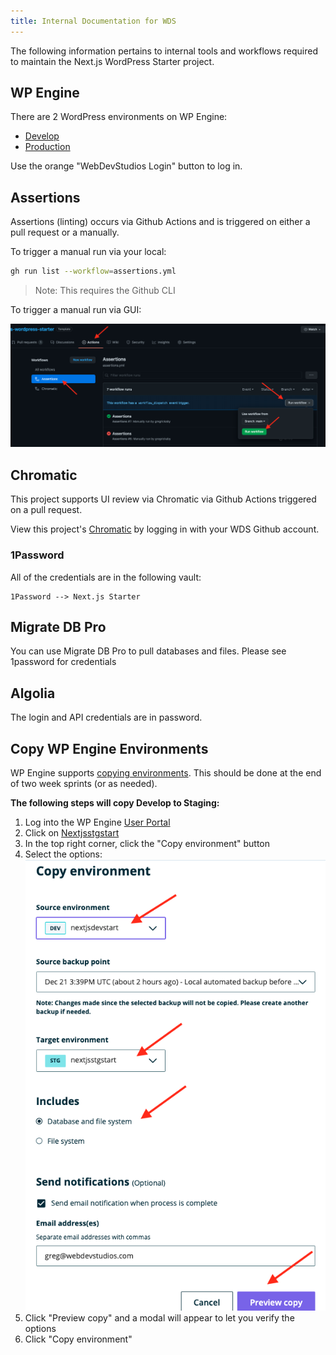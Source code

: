 ```yaml
---
title: Internal Documentation for WDS
---
```


The following information pertains to internal tools and workflows required to maintain the Next.js WordPress Starter project.

## WP Engine

There are 2 WordPress environments on WP Engine:

- [Develop](https://nextjsdevstart.wpengine.com/wp-admin/)
- [Production](https://nextjs.wpengine.com/wp-admin)

Use the orange "WebDevStudios Login" button to log in.

## Assertions

Assertions (linting) occurs via Github Actions and is triggered on either a pull request or a manually.

To trigger a manual run via your local:

```bash
gh run list --workflow=assertions.yml
```

> Note: This requires the Github CLI

To trigger a manual run via GUI:

![screenshot](/img/screenshot-github-actions.png)

## Chromatic

This project supports UI review via Chromatic via Github Actions triggered on a pull request.

View this project's [Chromatic](https://chromatic.com/library?appId=5fe0becf19ad53002147b034&branch=staging) by logging in with your WDS Github account.

### 1Password

All of the credentials are in the following vault:

```text
1Password --> Next.js Starter
```

## Migrate DB Pro

You can use Migrate DB Pro to pull databases and files. Please see 1password for credentials

## Algolia

The login and API credentials are in password.

## Copy WP Engine Environments

WP Engine supports [copying environments](https://wpengine.com/support/copy-site/). This should be done at the end of two week sprints (or as needed).

**The following steps will copy Develop to Staging:**

1. Log into the WP Engine [User Portal](https://my.wpengine.com/sites)
2. Click on [Nextjsstgstart](https://my.wpengine.com/installs/nextjsstgstart)
3. In the top right corner, click the "Copy environment" button
4. Select the options:
   ![screenshot](/img/screenshot-wpe-prod-release.png)
5. Click "Preview copy" and a modal will appear to let you verify the options
6. Click "Copy environment"
